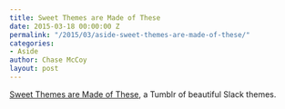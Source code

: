 ```yaml
---
title: Sweet Themes are Made of These
date: 2015-03-18 00:00:00 Z
permalink: "/2015/03/aside-sweet-themes-are-made-of-these/"
categories:
- Aside
author: Chase McCoy
layout: post
---
```


[Sweet Themes are Made of These](http://sweetthemesaremadeofthe.se/), a Tumblr of beautiful Slack themes.